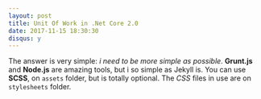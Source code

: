```yaml
---
layout: post
title: Unit Of Work in .Net Core 2.0
date: 2017-11-15 18:30:30
disqus: y
---
```


The answer is very simple: _i need to be more simple as possible_.
**Grunt.js** and **Node.js** are amazing tools, but i so simple as Jekyll is.
You can use **SCSS**, on `assets` folder, but is totally optional. The *CSS* files in use are on `stylesheets` folder.
